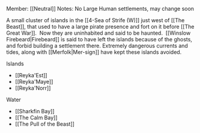Member: [[Neutral]]
Notes:  No Large Human settlements, may change soon

A small cluster of islands in the [[4-Sea of Strife (W)]] just west of [[The Beast]], that used to have a large pirate presence and fort on it before [[The Great War]].  Now they are uninhabited and said to be haunted.  [[Winslow Firebeard|Firebeard]] is said to have left the islands because of the ghosts, and forbid building a settlement there.  Extremely dangerous currents and tides, along with [[Merfolk|Mer-sign]] have kept these islands avoided.

Islands
- [[Reyka'Est]]
- [[Reyka'Maye]]
- [[Reyka'Norr]]

Water
- [[Sharkfin Bay]]
- [[The Calm Bay]]
- [[The Pull of the Beast]]